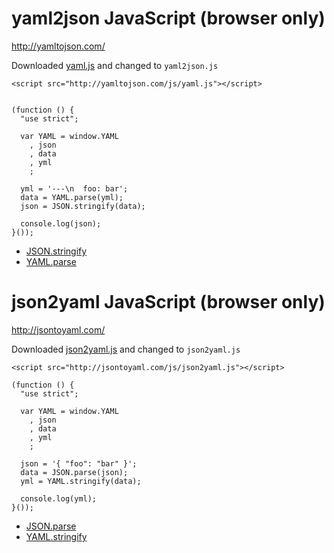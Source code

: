 # yaml2json JavaScript (browser only)

http://yamltojson.com/

Downloaded [yaml.js](http://yamltojson.com/js/yaml.js) and changed to `yaml2json.js`

`<script src="http://yamltojson.com/js/yaml.js"></script>`
```

(function () {
  "use strict";

  var YAML = window.YAML
    , json
    , data
    , yml
    ;

  yml = '---\n  foo: bar';
  data = YAML.parse(yml);
  json = JSON.stringify(data);

  console.log(json);
}());
```
* [JSON.stringify](https://developer.mozilla.org/en-US/docs/Web/JavaScript/Reference/Global_Objects/JSON/stringify)
* [YAML.parse](https://github.com/jeremyfa/yaml.js)


# json2yaml JavaScript (browser only)

http://jsontoyaml.com/

Downloaded [json2yaml.js](http://jsontoyaml.com/js/json2yaml.js) and changed to `json2yaml.js`

`<script src="http://jsontoyaml.com/js/json2yaml.js"></script>`
```
(function () {
  "use strict";

  var YAML = window.YAML
    , json
    , data
    , yml
    ;

  json = '{ "foo": "bar" }';
  data = JSON.parse(json);
  yml = YAML.stringify(data);

  console.log(yml);
}());
```
* [JSON.parse](https://developer.mozilla.org/en-US/docs/Web/JavaScript/Reference/Global_Objects/JSON/parse)
* [YAML.stringify](https://github.com/coolaj86/json2yaml)
